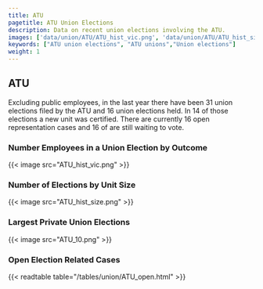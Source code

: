 ```yaml
---
title: ATU
pagetitle: ATU Union Elections
description: Data on recent union elections involving the ATU.
images: ['data/union/ATU/ATU_hist_vic.png', 'data/union/ATU/ATU_hist_size.png', 'data/union/ATU/ATU_10.png']
keywords: ["ATU union elections", "ATU unions","Union elections"]
weight: 1
---
```

##  ATU

Excluding public employees, in the last year there have been 31 union elections filed by the ATU and 16 union elections held. In 14 of those elections a new unit was certified. There are currently 16 open representation cases and 16 of are still waiting to vote.

### Number Employees in a Union Election by Outcome
{{< image src="ATU_hist_vic.png" >}}

### Number of Elections by Unit Size
{{< image src="ATU_hist_size.png" >}}

### Largest Private Union Elections
{{< image src="ATU_10.png" >}}

### Open Election Related Cases
{{< readtable table="/tables/union/ATU_open.html" >}}

